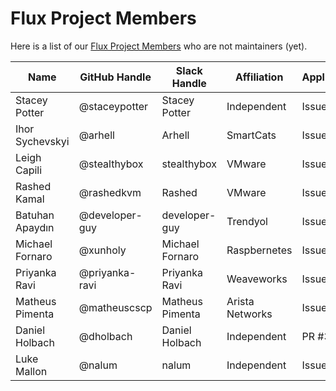 # Flux Project Members

Here is a list of our [Flux Project Members](community-roles.md#project-member)
who are not maintainers (yet).

| Name            | GitHub Handle  | Slack Handle    | Affiliation     | Application |
| --------------- | -------------- | --------------- | --------------- | ----------- |
| Stacey Potter   | @staceypotter  | Stacey Potter   | Independent     | Issue #210  |
| Ihor Sychevskyi | @arhell        | Arhell          | SmartCats       | Issue #202  |
| Leigh Capili    | @stealthybox   | stealthybox     | VMware          | Issue #234  |
| Rashed Kamal    | @rashedkvm     | Rashed          | VMware          | Issue #239  |
| Batuhan Apaydın | @developer-guy | developer-guy   | Trendyol        | Issue #242  |
| Michael Fornaro | @xunholy       | Michael Fornaro | Raspbernetes    | Issue #289  |
| Priyanka Ravi   | @priyanka-ravi | Priyanka Ravi   | Weaveworks      | Issue #293  |
| Matheus Pimenta | @matheuscscp   | Matheus Pimenta | Arista Networks | Issue #300  |
| Daniel Holbach  | @dholbach      | Daniel Holbach  | Independent     | PR #302     |
| Luke Mallon     | @nalum         | nalum           | Independent     | Issue #339  |

